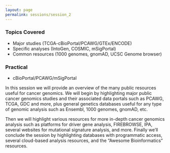 ```yaml
---
layout: page
permalink: sessions/session_2
---
```


### Topics Covered
- Major studies (TCGA-cBioPortal/PCAWG/GTEx/ENCODE)
- Specific analyses (IntoGen, COSMIC, mSigPortal)
- Common resources (1000 genomes, gnomAD, UCSC Genome browser)

### Practical
- cBioPortal/PCAWG/mSigPortal

In this session we will provide an overview of the many public resources
useful for cancer genomics. We will begin by highlighting major public
cancer genomics studies and their associated data portals such as PCAWG,
TCGA, GDC and more, plus general genetics databases useful for any type
of genomic analysis such as Ensembl, 1000 genomes, gnomAD, etc.

Then we will highlight various resources for more in-depth cancer genomics
analysis such as platforms for driver gene analysis, FIREBROWSE, IPA,
several websites for mutational signature analysis, and more. Finally
we’ll conclude the session by highlighting databases with programmatic
access, several cloud-based analysis resources, and the “Awesome
Bioinformatics” resources.
